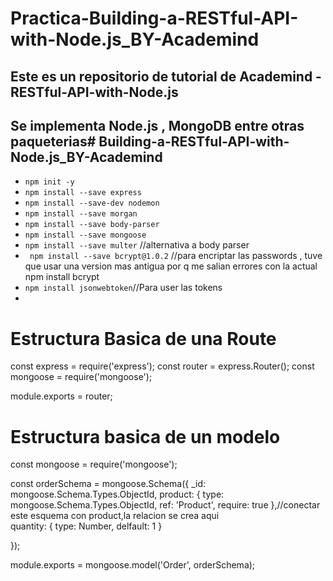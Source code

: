 # Practica-Building-a-RESTful-API-with-Node.js_BY-Academind

## Este es un repositorio de tutorial de Academind - RESTful-API-with-Node.js

## Se implementa Node.js , MongoDB entre otras paqueterias# Building-a-RESTful-API-with-Node.js_BY-Academind


* `npm init -y`
* `npm install --save express`
* `npm install --save-dev nodemon`
* `npm install --save morgan`
* `npm install --save body-parser`
* `npm install --save mongoose`
* `npm install --save multer` //alternativa a body parser
* ` npm install --save bcrypt@1.0.2` //para encriptar las passwords , tuve que usar una version mas antigua por q me salian errores con la actual npm install bcrypt
* `npm install jsonwebtoken`//Para user las tokens
* 





# Estructura Basica de una Route

const express = require('express');
const router = express.Router();
const mongoose = require('mongoose');

module.exports = router;


# Estructura basica de un modelo


const mongoose = require('mongoose');

const orderSchema = mongoose.Schema({
    _id: mongoose.Schema.Types.ObjectId,
    product: { type: mongoose.Schema.Types.ObjectId, ref: 'Product', require: true },//conectar este esquema con product,la relacion se crea aqui    
    quantity: { type: Number, delfault: 1 }

});


module.exports = mongoose.model('Order', orderSchema);
